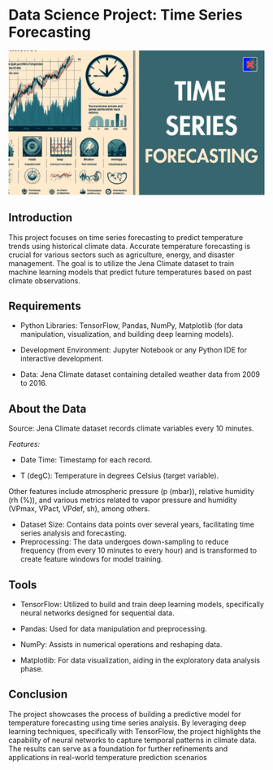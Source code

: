# Data Science Project: Time Series Forecasting

![](https://github.com/yogee4/DataScience_Project2/blob/main/logo.jpg)

## Introduction

This project focuses on time series forecasting to predict temperature trends using historical climate data. Accurate temperature forecasting is crucial for various sectors such as agriculture, energy, and disaster management. The goal is to utilize the Jena Climate dataset to train machine learning models that predict future temperatures based on past climate observations.

## Requirements

- Python Libraries: TensorFlow, Pandas, NumPy, Matplotlib (for data manipulation, visualization, and building deep learning models).

- Development Environment: Jupyter Notebook or any Python IDE for interactive development.

- Data: Jena Climate dataset containing detailed weather data from 2009 to 2016.

## About the Data

Source: Jena Climate dataset records climate variables every 10 minutes.

*Features:*

- Date Time: Timestamp for each record.
  
- T (degC): Temperature in degrees Celsius (target variable).

Other features include atmospheric pressure (p (mbar)), relative humidity (rh (%)), and various metrics related to vapor pressure and humidity (VPmax, VPact, VPdef, sh), among others.

- Dataset Size: Contains data points over several years, facilitating time series analysis and forecasting.
- Preprocessing: The data undergoes down-sampling to reduce frequency (from every 10 minutes to every hour) and is transformed to create feature windows for model training.
## Tools

- TensorFlow: Utilized to build and train deep learning models, specifically neural networks designed for sequential data.

- Pandas: Used for data manipulation and preprocessing.

- NumPy: Assists in numerical operations and reshaping data.

- Matplotlib: For data visualization, aiding in the exploratory data analysis phase.

## Conclusion

The project showcases the process of building a predictive model for temperature forecasting using time series analysis. By leveraging deep learning techniques, specifically with TensorFlow, the project highlights the capability of neural networks to capture temporal patterns in climate data. The results can serve as a foundation for further refinements and applications in real-world temperature prediction scenarios
